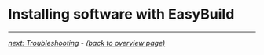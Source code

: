 # Installing software with EasyBuild

---

[*next: Troubleshooting*](troubleshooting.md) - [*(back to overview page)*](index.md)

